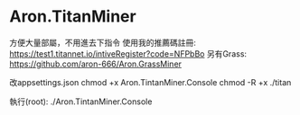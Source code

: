 # Aron.TitanMiner

方便大量部屬，不用進去下指令
使用我的推薦碼註冊: https://test1.titannet.io/intiveRegister?code=NFPbBo
另有Grass: https://github.com/aron-666/Aron.GrassMiner

改appsettings.json
chmod +x Aron.TintanMiner.Console
chmod -R +x ./titan

執行(root):
./Aron.TintanMiner.Console
